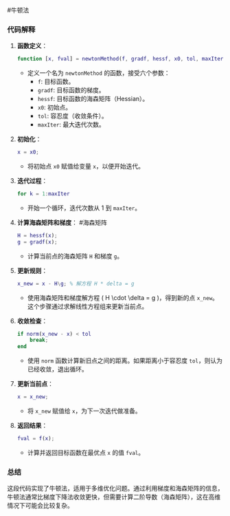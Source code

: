 #牛顿法
### 代码解释

1. **函数定义**：
   ```matlab
   function [x, fval] = newtonMethod(f, gradf, hessf, x0, tol, maxIter)
   ```
   - 定义一个名为 `newtonMethod` 的函数，接受六个参数：
     - `f`: 目标函数。
     - `gradf`: 目标函数的梯度。
     - `hessf`: 目标函数的海森矩阵（Hessian）。
     - `x0`: 初始点。
     - `tol`: 容忍度（收敛条件）。
     - `maxIter`: 最大迭代次数。

2. **初始化**：
   ```matlab
   x = x0;
   ```
   - 将初始点 `x0` 赋值给变量 `x`，以便开始迭代。

3. **迭代过程**：
   ```matlab
   for k = 1:maxIter
   ```
   - 开始一个循环，迭代次数从 1 到 `maxIter`。

4. **计算海森矩阵和梯度**：
	#海森矩阵 
   ```matlab
   H = hessf(x);
   g = gradf(x);
   ```
   - 计算当前点的海森矩阵 `H` 和梯度 `g`。

5. **更新规则**：
   ```matlab
   x_new = x - H\g; % 解方程 H * delta = g
   ```
   - 使用海森矩阵和梯度解方程 \( H \cdot \delta = g \)，得到新的点 `x_new`。这个步骤通过求解线性方程组来更新当前点。

6. **收敛检查**：
   ```matlab
   if norm(x_new - x) < tol
       break;
   end
   ```
   - 使用 `norm` 函数计算新旧点之间的距离。如果距离小于容忍度 `tol`，则认为已经收敛，退出循环。

7. **更新当前点**：
   ```matlab
   x = x_new;
   ```
   - 将 `x_new` 赋值给 `x`，为下一次迭代做准备。

8. **返回结果**：
   ```matlab
   fval = f(x);
   ```
   - 计算并返回目标函数在最优点 `x` 的值 `fval`。

### 总结

这段代码实现了牛顿法，适用于多维优化问题。通过利用梯度和海森矩阵的信息，牛顿法通常比梯度下降法收敛更快，但需要计算二阶导数（海森矩阵），这在高维情况下可能会比较复杂。
